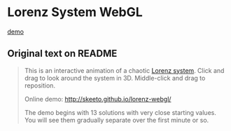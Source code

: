 # Lorenz System WebGL
[demo](https://kotatakeda.github.io/lorenz-webgl/)

## Original text on README
> This is an interactive animation of a chaotic [Lorenz system](https://en.wikipedia.org/wiki/Lorenz_system). Click and drag to look around the system in 3D. Middle-click and drag to reposition.
>
> Online demo: http://skeeto.github.io/lorenz-webgl/
>
> The demo begins with 13 solutions with very close starting values. You will see them gradually separate over the first minute or so.

